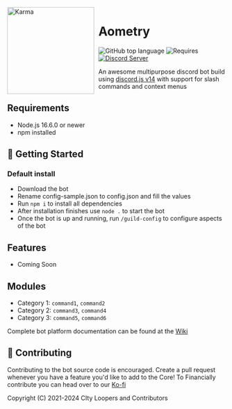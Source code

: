 <img width="200" height="200" align="left" style="float: left; margin: 0 10px 0 0;" alt="Karma" src="https://i.imgur.com/8hQoOwS.png"> 

# Aometry

![GitHub top language](https://img.shields.io/github/languages/top/Enroute-Transport/Aometry?color=0072CE&style=for-the-badge)
![Requires](https://img.shields.io/badge/requires-discordJS-5865F2?style=for-the-badge)
<a href="https://cityloopers.com/discord"><img src="https://img.shields.io/discord/636354429049896991?color=5865F2&label=CityLoopers&style=for-the-badge" alt="Discord Server"></a>

An awesome multipurpose discord bot build using [discord.js v14](https://discord.js.org) with support for slash commands and context menus

## Requirements

- Node.js 16.6.0 or newer
- npm installed

## 🚀 Getting Started

### Default install
- Download the bot
- Rename config-sample.json to config.json and fill the values
- Run `npm i` to install all dependencies
- After installation finishes use `node .` to start the bot
- Once the bot is up and running, run `/guild-config` to configure aspects of the bot

## Features

- Coming Soon

## Modules

- Category 1: `command1`, `command2`
- Category 2: `command3`, `command4`
- Category 3: `command5`, `command6`

Complete bot platform documentation can be found at the [Wiki](https://github.com/CityLoopers/Aometry/wiki)

## 🤝 Contributing
Contributing to the bot source code is encouraged. Create a pull request whenever you have a feature you'd like to add to the Core!
To Financially contribute you can head over to our [Ko-fi](https://ko-fi.com/enroute)

Copyright (C) 2021-2024 CIty Loopers and Contributors
